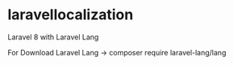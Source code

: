 # laravellocalization
 Laravel 8 with Laravel Lang

For Download Laravel Lang -> composer require laravel-lang/lang
